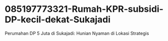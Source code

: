 # 085197773321-Rumah-KPR-subsidi-DP-kecil-dekat-Sukajadi
Perumahan DP 5 Juta di Sukajadi: Hunian Nyaman di Lokasi Strategis
